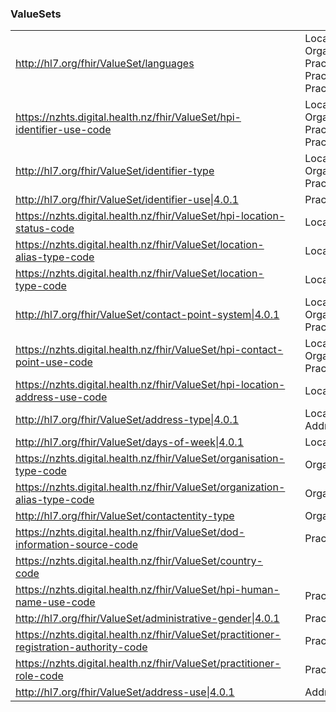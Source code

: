 <h3>ValueSets</h3>
<table class='table table-bordered table-condensed'>
<tr>
<td><a href="http://hl7.org/fhir/ValueSet/languages">http://hl7.org/fhir/ValueSet/languages</a> </td>
<td>  </td>
<td>
<div>Location.language</div>
<div>Organization.language</div>
<div>Practitioner.language</div>
<div>Practitioner.communication</div>
<div>PractitionerRole.language</div>
</td>
</tr>
<tr>
<td><a href="https://nzhts.digital.health.nz/fhir/ValueSet/hpi-identifier-use-code">https://nzhts.digital.health.nz/fhir/ValueSet/hpi-identifier-use-code</a> </td>
<td>  </td>
<td>
<div>Location.identifier.use</div>
<div>Organization.identifier.use</div>
<div>Practitioner.identifier.use</div>
<div>Practitioner.identifier.system</div>
</td>
</tr>
<tr>
<td><a href="http://hl7.org/fhir/ValueSet/identifier-type">http://hl7.org/fhir/ValueSet/identifier-type</a> </td>
<td>  </td>
<td>
<div>Location.identifier.type</div>
<div>Organization.identifier.type</div>
<div>PractitionerRole.identifier.type</div>
</td>
</tr>
<tr>
<td><a href="http://hl7.org/fhir/ValueSet/identifier-use|4.0.1">http://hl7.org/fhir/ValueSet/identifier-use|4.0.1</a> </td>
<td>  </td>
<td>
<div>PractitionerRole.identifier.use</div>
</td>
</tr>
<tr>
<td><a href="https://nzhts.digital.health.nz/fhir/ValueSet/hpi-location-status-code">https://nzhts.digital.health.nz/fhir/ValueSet/hpi-location-status-code</a> </td>
<td>  </td>
<td>
<div>Location.status</div>
</td>
</tr>
<tr>
<td><a href="https://nzhts.digital.health.nz/fhir/ValueSet/location-alias-type-code">https://nzhts.digital.health.nz/fhir/ValueSet/location-alias-type-code</a> </td>
<td>  </td>
<td>
<div>Location.alias.extension.value[x]</div>
</td>
</tr>
<tr>
<td><a href="https://nzhts.digital.health.nz/fhir/ValueSet/location-type-code">https://nzhts.digital.health.nz/fhir/ValueSet/location-type-code</a> </td>
<td>  </td>
<td>
<div>Location.type</div>
</td>
</tr>
<tr>
<td><a href="http://hl7.org/fhir/ValueSet/contact-point-system|4.0.1">http://hl7.org/fhir/ValueSet/contact-point-system|4.0.1</a> </td>
<td>  </td>
<td>
<div>Location.telecom.system</div>
<div>Organization.telecom.system</div>
<div>PractitionerRole.telecom.system</div>
</td>
</tr>
<tr>
<td><a href="https://nzhts.digital.health.nz/fhir/ValueSet/hpi-contact-point-use-code">https://nzhts.digital.health.nz/fhir/ValueSet/hpi-contact-point-use-code</a> </td>
<td>  </td>
<td>
<div>Location.telecom.use</div>
<div>Organization.telecom.use</div>
<div>PractitionerRole.telecom.use</div>
</td>
</tr>
<tr>
<td><a href="https://nzhts.digital.health.nz/fhir/ValueSet/hpi-location-address-use-code">https://nzhts.digital.health.nz/fhir/ValueSet/hpi-location-address-use-code</a> </td>
<td>  </td>
<td>
<div>Location.address.use</div>
</td>
</tr>
<tr>
<td><a href="http://hl7.org/fhir/ValueSet/address-type|4.0.1">http://hl7.org/fhir/ValueSet/address-type|4.0.1</a> </td>
<td>  </td>
<td>
<div>Location.address.type</div>
<div>Address.type</div>
</td>
</tr>
<tr>
<td><a href="http://hl7.org/fhir/ValueSet/days-of-week|4.0.1">http://hl7.org/fhir/ValueSet/days-of-week|4.0.1</a> </td>
<td>  </td>
<td>
<div>Location.hoursOfOperation.daysOfWeek</div>
</td>
</tr>
<tr>
<td><a href="https://nzhts.digital.health.nz/fhir/ValueSet/organisation-type-code">https://nzhts.digital.health.nz/fhir/ValueSet/organisation-type-code</a> </td>
<td>  </td>
<td>
<div>Organization.type</div>
</td>
</tr>
<tr>
<td><a href="https://nzhts.digital.health.nz/fhir/ValueSet/organization-alias-type-code">https://nzhts.digital.health.nz/fhir/ValueSet/organization-alias-type-code</a> </td>
<td>  </td>
<td>
<div>Organization.alias.extension.value[x]</div>
</td>
</tr>
<tr>
<td><a href="http://hl7.org/fhir/ValueSet/contactentity-type">http://hl7.org/fhir/ValueSet/contactentity-type</a> </td>
<td>  </td>
<td>
<div>Organization.contact.purpose</div>
</td>
</tr>
<tr>
<td><a href="https://nzhts.digital.health.nz/fhir/ValueSet/dod-information-source-code">https://nzhts.digital.health.nz/fhir/ValueSet/dod-information-source-code</a> </td>
<td>  </td>
<td>
<div>Practitioner.extension.extension.value[x]</div>
</td>
</tr>
<tr>
<td><a href="https://nzhts.digital.health.nz/fhir/ValueSet/country-code">https://nzhts.digital.health.nz/fhir/ValueSet/country-code</a> </td>
<td>  </td>
<td>
</td>
</tr>
<tr>
<td><a href="https://nzhts.digital.health.nz/fhir/ValueSet/hpi-human-name-use-code">https://nzhts.digital.health.nz/fhir/ValueSet/hpi-human-name-use-code</a> </td>
<td>  </td>
<td>
<div>Practitioner.name.use</div>
</td>
</tr>
<tr>
<td><a href="http://hl7.org/fhir/ValueSet/administrative-gender|4.0.1">http://hl7.org/fhir/ValueSet/administrative-gender|4.0.1</a> </td>
<td>  </td>
<td>
<div>Practitioner.gender</div>
</td>
</tr>
<tr>
<td><a href="https://nzhts.digital.health.nz/fhir/ValueSet/practitioner-registration-authority-code">https://nzhts.digital.health.nz/fhir/ValueSet/practitioner-registration-authority-code</a> </td>
<td>  </td>
<td>
<div>Practitioner.qualification.code</div>
</td>
</tr>
<tr>
<td><a href="https://nzhts.digital.health.nz/fhir/ValueSet/practitioner-role-code">https://nzhts.digital.health.nz/fhir/ValueSet/practitioner-role-code</a> </td>
<td>  </td>
<td>
<div>PractitionerRole.code</div>
</td>
</tr>
<tr>
<td><a href="http://hl7.org/fhir/ValueSet/address-use|4.0.1">http://hl7.org/fhir/ValueSet/address-use|4.0.1</a> </td>
<td>  </td>
<td>
<div>Address.use</div>
</td>
</tr>